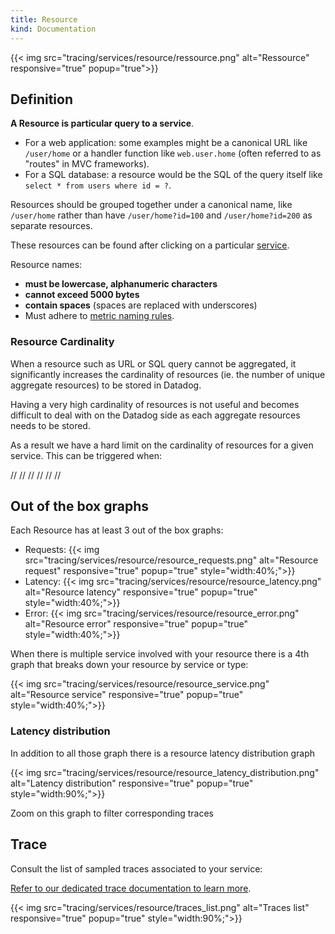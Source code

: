 ```yaml
---
title: Resource
kind: Documentation
---
```


{{< img src="tracing/services/resource/ressource.png" alt="Ressource" responsive="true" popup="true">}}

## Definition

**A Resource is particular query to a service**.  

* For a web application: some examples might be a canonical URL like `/user/home` or a handler function like `web.user.home` (often referred to as "routes" in MVC frameworks).  
* For a SQL database: a resource would be the SQL of the query itself like `select * from users where id = ?`.

Resources should be grouped together under a canonical name, like `/user/home` rather than have `/user/home?id=100` and `/user/home?id=200` as separate resources.

These resources can be found after clicking on a particular [service](/tracing/services/#resource).

Resource names: 

* **must be lowercase, alphanumeric characters**
* **cannot exceed 5000 bytes**
* **contain spaces** (spaces are replaced with underscores)
* Must adhere to [metric naming rules](/developers/metrics/).

### Resource Cardinality

When a resource such as URL or SQL query cannot be aggregated, it significantly increases the cardinality of resources (ie. the number of unique aggregate resources) to be stored in Datadog. 

Having a very high cardinality of resources is not useful and becomes difficult to deal with on the Datadog side as each aggregate resources needs to be stored.

As a result we have a hard limit on the cardinality of resources for a given service. This can be triggered when:

//
//
//
//
//
//


## Out of the box graphs

Each Resource has at least 3 out of the box graphs:

* Requests:
    {{< img src="tracing/services/resource/resource_requests.png" alt="Resource request" responsive="true" popup="true" style="width:40%;">}}
* Latency:
    {{< img src="tracing/services/resource/resource_latency.png" alt="Resource latency" responsive="true" popup="true" style="width:40%;">}}
* Error:
    {{< img src="tracing/services/resource/resource_error.png" alt="Resource error" responsive="true" popup="true" style="width:40%;">}}

When there is multiple service involved with your resource there is a 4th graph that breaks down your resource by service or type:

{{< img src="tracing/services/resource/resource_service.png" alt="Resource service" responsive="true" popup="true" style="width:40%;">}}

### Latency distribution

In addition to all those graph there is a resource latency distribution graph

{{< img src="tracing/services/resource/resource_latency_distribution.png" alt="Latency distribution" responsive="true" popup="true" style="width:90%;">}}

Zoom on this graph to filter corresponding traces

## Trace

Consult the list of sampled traces associated to your service:

[Refer to our dedicated trace documentation to learn more](/tracing/services/trace).

{{< img src="tracing/services/resource/traces_list.png" alt="Traces list" responsive="true" popup="true" style="width:90%;">}}
